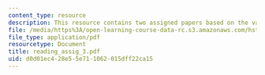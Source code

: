 ```yaml
---
content_type: resource
description: This resource contains two assigned papers based on the various readings.
file: /media/https%3A/open-learning-course-data-rc.s3.amazonaws.com/hst-161-molecular-biology-and-genetics-in-modern-medicine-fall-2007/d0d01ec428e55e711062015dff22ca15_reading_assig_3.pdf
file_type: application/pdf
resourcetype: Document
title: reading_assig_3.pdf
uid: d0d01ec4-28e5-5e71-1062-015dff22ca15
---
```

